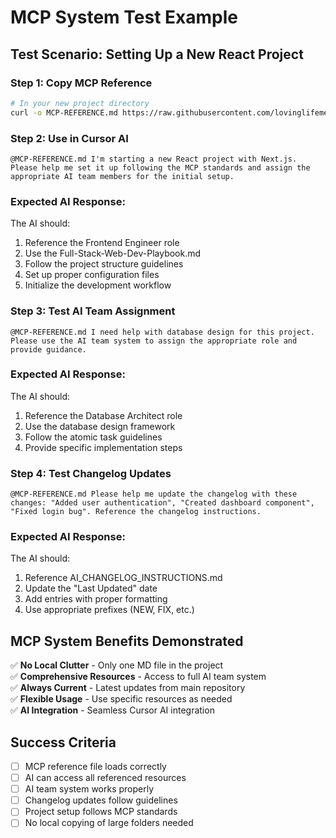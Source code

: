 # MCP System Test Example

## Test Scenario: Setting Up a New React Project

### Step 1: Copy MCP Reference
```bash
# In your new project directory
curl -o MCP-REFERENCE.md https://raw.githubusercontent.com/lovinglifemediawebdev/AI-Agent-MCP/main/GITHUB-REPO-REFERENCE.md
```

### Step 2: Use in Cursor AI
```
@MCP-REFERENCE.md I'm starting a new React project with Next.js. Please help me set it up following the MCP standards and assign the appropriate AI team members for the initial setup.
```

### Expected AI Response:
The AI should:
1. Reference the Frontend Engineer role
2. Use the Full-Stack-Web-Dev-Playbook.md
3. Follow the project structure guidelines
4. Set up proper configuration files
5. Initialize the development workflow

### Step 3: Test AI Team Assignment
```
@MCP-REFERENCE.md I need help with database design for this project. Please use the AI team system to assign the appropriate role and provide guidance.
```

### Expected AI Response:
The AI should:
1. Reference the Database Architect role
2. Use the database design framework
3. Follow the atomic task guidelines
4. Provide specific implementation steps

### Step 4: Test Changelog Updates
```
@MCP-REFERENCE.md Please help me update the changelog with these changes: "Added user authentication", "Created dashboard component", "Fixed login bug". Reference the changelog instructions.
```

### Expected AI Response:
The AI should:
1. Reference AI_CHANGELOG_INSTRUCTIONS.md
2. Update the "Last Updated" date
3. Add entries with proper formatting
4. Use appropriate prefixes (NEW, FIX, etc.)

## MCP System Benefits Demonstrated

✅ **No Local Clutter** - Only one MD file in the project  
✅ **Comprehensive Resources** - Access to full AI team system  
✅ **Always Current** - Latest updates from main repository  
✅ **Flexible Usage** - Use specific resources as needed  
✅ **AI Integration** - Seamless Cursor AI integration  

## Success Criteria

- [ ] MCP reference file loads correctly
- [ ] AI can access all referenced resources
- [ ] AI team system works properly
- [ ] Changelog updates follow guidelines
- [ ] Project setup follows MCP standards
- [ ] No local copying of large folders needed
